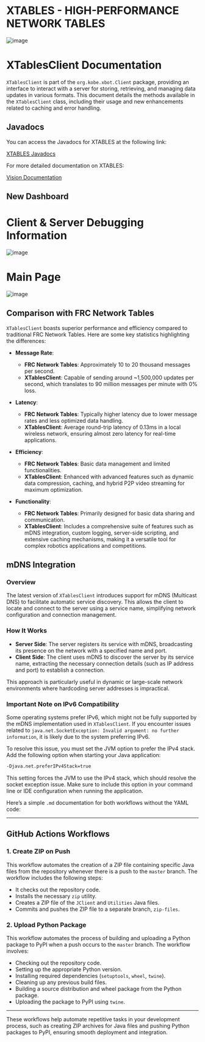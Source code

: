 # XTABLES - HIGH-PERFORMANCE NETWORK TABLES 

![image](https://github.com/user-attachments/assets/d95c6d07-a409-471d-bcca-cfcb07864079)


# XTablesClient Documentation

`XTablesClient` is part of the `org.kobe.xbot.Client` package, providing an interface to interact with a server for storing, retrieving, and managing data updates in various formats. This document details the methods available in the `XTablesClient` class, including their usage and new enhancements related to caching and error handling.

## Javadocs

You can access the Javadocs for XTABLES at the following link:

[XTABLES Javadocs](https://kobeeeef.github.io/XTABLES/index.html)

For more detailed documentation on XTABLES:

[Vision Documentation](https://team488.gitbook.io/xtables/java-client-setup)

## New Dashboard

# Client & Server Debugging Information
![image](https://github.com/user-attachments/assets/e7fa937a-262c-4db3-9df0-ada2719fd4c2)

# Main Page
![image](https://github.com/user-attachments/assets/7861da8f-72ed-4654-b3c1-e05d8cf48f5d)

## Comparison with FRC Network Tables

`XTablesClient` boasts superior performance and efficiency compared to traditional FRC Network Tables. Here are some key statistics highlighting the differences:

- **Message Rate**:
  - **FRC Network Tables**: Approximately 10 to 20 thousand messages per second.
  - **XTablesClient**: Capable of sending around ~1,500,000 updates per second, which translates to 90 million messages per minute with 0% loss.

- **Latency**:
  - **FRC Network Tables**: Typically higher latency due to lower message rates and less optimized data handling.
  - **XTablesClient**: Average round-trip latency of 0.13ms in a local wireless network, ensuring almost zero latency for real-time applications.

- **Efficiency**:
  - **FRC Network Tables**: Basic data management and limited functionalities.
  - **XTablesClient**: Enhanced with advanced features such as dynamic data compression, caching, and hybrid P2P video streaming for maximum optimization.

- **Functionality**:
  - **FRC Network Tables**: Primarily designed for basic data sharing and communication.
  - **XTablesClient**: Includes a comprehensive suite of features such as mDNS integration, custom logging, server-side scripting, and extensive caching mechanisms, making it a versatile tool for complex robotics applications and competitions.

## mDNS Integration

### Overview

The latest version of `XTablesClient` introduces support for mDNS (Multicast DNS) to facilitate automatic service discovery. This allows the client to locate and connect to the server using a service name, simplifying network configuration and connection management.

### How It Works

- **Server Side**: The server registers its service with mDNS, broadcasting its presence on the network with a specified name and port.
- **Client Side**: The client uses mDNS to discover the server by its service name, extracting the necessary connection details (such as IP address and port) to establish a connection.

This approach is particularly useful in dynamic or large-scale network environments where hardcoding server addresses is impractical.

### Important Note on IPv6 Compatibility

Some operating systems prefer IPv6, which might not be fully supported by the mDNS implementation used in `XTablesClient`. If you encounter issues related to `java.net.SocketException: Invalid argument: no further information`, it is likely due to the system preferring IPv6.

To resolve this issue, you must set the JVM option to prefer the IPv4 stack. Add the following option when starting your Java application:

```sh
-Djava.net.preferIPv4Stack=true
```

This setting forces the JVM to use the IPv4 stack, which should resolve the socket exception issue. Make sure to include this option in your command line or IDE configuration when running the application.


Here’s a simple `.md` documentation for both workflows without the YAML code:

---

## GitHub Actions Workflows

### 1. Create ZIP on Push

This workflow automates the creation of a ZIP file containing specific Java files from the repository whenever there is a push to the `master` branch. The workflow includes the following steps:
- It checks out the repository code.
- Installs the necessary `zip` utility.
- Creates a ZIP file of the `JClient` and `Utilities` Java files.
- Commits and pushes the ZIP file to a separate branch, `zip-files`.

### 2. Upload Python Package

This workflow automates the process of building and uploading a Python package to PyPI when a push occurs to the `master` branch. The workflow involves:
- Checking out the repository code.
- Setting up the appropriate Python version.
- Installing required dependencies (`setuptools`, `wheel`, `twine`).
- Cleaning up any previous build files.
- Building a source distribution and wheel package from the Python package.
- Uploading the package to PyPI using `twine`.

---

These workflows help automate repetitive tasks in your development process, such as creating ZIP archives for Java files and pushing Python packages to PyPI, ensuring smooth deployment and integration.
